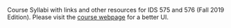Course Syllabi with links and other resources for IDS 575 and 576 (Fall 2019 Edition). Please visit the [course webpage](https://chicagods.com/) for a better UI.